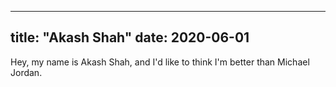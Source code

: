 -----
title: "Akash Shah"
date: 2020-06-01
-----
Hey, my name is Akash Shah, and I'd like to think I'm better than Michael Jordan.
